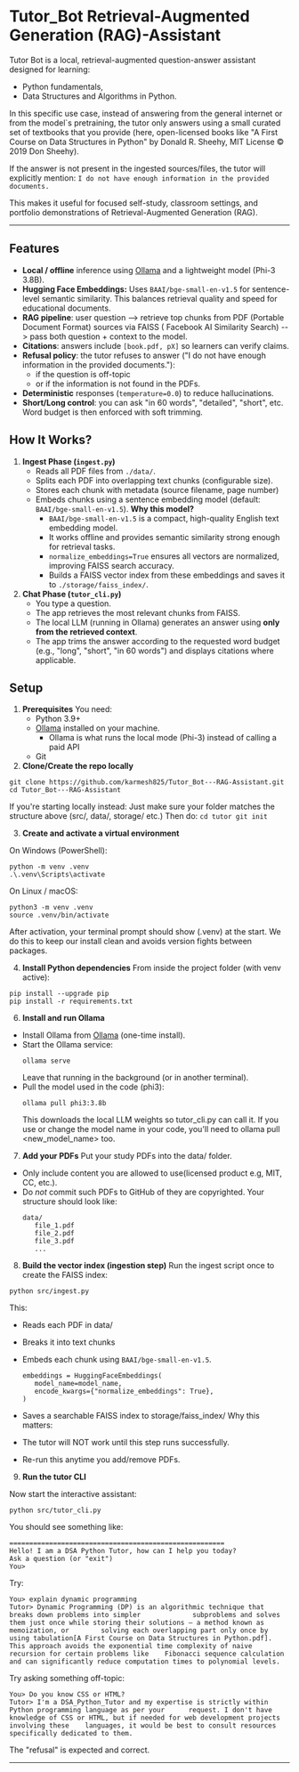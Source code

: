 # Tutor_Bot Retrieval-Augmented Generation (RAG)-Assistant
Tutor Bot is a local, retrieval-augmented question-answer assistant designed for learning:
- Python fundamentals,
- Data Structures and Algorithms in Python.

In this specific use case, instead of answering from the general internet or from the model`s pretraining, the tutor only answers using a small curated set of textbooks that you provide (here, open-licensed books like "A First Course on Data Structures in Python" by Donald R. Sheehy, MIT License © 2019 Don Sheehy).

If the answer is not present in the ingested sources/files, the tutor will explicitly mention:
``I do not have enough information in the provided documents.``

This makes it useful for focused self-study, classroom settings, and portfolio demonstrations of Retrieval-Augmented Generation (RAG).

---

## Features

- **Local / offline** inference using [Ollama](https://ollama.ai) and a lightweight model (Phi-3 3.8B).
- **Hugging Face Embeddings:** Uses `BAAI/bge-small-en-v1.5` for sentence-level semantic similarity. This balances retrieval quality and speed for educational documents.
- **RAG pipeline**:
   user question --> retrieve top chunks from PDF (Portable Document Format) sources via FAISS ( Facebook AI Similarity Search) --> pass both question + context to the model.
- **Citations**: answers include `[book.pdf, pX]` so learners can verify claims.
- **Refusal policy**: the tutor refuses to answer ("I do not have enough information in the provided documents."):
  - if the question is off-topic 
  - or if the information is not found in the PDFs.
- **Deterministic** responses (`temperature=0.0`) to reduce hallucinations.
- **Short/Long control**: you can ask "in 60 words", "detailed", "short", etc. Word budget is then enforced with soft trimming.

## How It Works?

1. **Ingest Phase (`ingest.py`)**
   - Reads all PDF files from `./data/`.
   - Splits each PDF into overlapping text chunks (configurable size).
   - Stores each chunk with metadata (source filename, page number)
   - Embeds chunks using a sentence embedding model (default: `BAAI/bge-small-en-v1.5`).
       **Why this model?**
     - `BAAI/bge-small-en-v1.5` is a compact, high-quality English text embedding model.  
     - It works offline and provides semantic similarity strong enough for retrieval tasks.  
     - `normalize_embeddings=True` ensures all vectors are normalized, improving FAISS search accuracy.
     - Builds a FAISS vector index from these embeddings and saves it to `./storage/faiss_index/`.
2. **Chat Phase (`tutor_cli.py`)**
   - You type a question.
   - The app retrieves the most relevant chunks from FAISS.
   - The local LLM (running in Ollama) generates an answer using **only from the retrieved context**.
   - The app trims the answer according to the requested word budget (e.g., "long", "short", "in 60 words") and displays citations where applicable.


## Setup
1.  **Prerequisites**
   You need:
      * Python 3.9+
      * [Ollama](https://ollama.ai) installed on your machine.
         * Ollama is what runs the local mode (Phi-3) instead of calling a paid API
      * Git
2.  **Clone/Create the repo locally**
   ```
   git clone https://github.com/karmesh825/Tutor_Bot---RAG-Assistant.git
   cd Tutor_Bot---RAG-Assistant
   ```
   If you're starting locally instead:
   Just make sure your folder matches the structure above (src/, data/, storage/ etc.)
   Then do:
      ```
      cd tutor
      git init
      ```


3.  **Create and activate a virtual environment**

   On Windows (PowerShell):
   ```
   python -m venv .venv
   .\.venv\Scripts\activate
   ```
   On Linux / macOS:

   ```
   python3 -m venv .venv
   source .venv/bin/activate
   ```

   After activation, your terminal prompt should show (.venv) at the start.
   We do this to keep our install clean and avoids version fights between packages.
   
   
4.  **Install Python dependencies**
   From inside the project folder (with venv active):
   ```
   pip install --upgrade pip
   pip install -r requirements.txt
   ```
6.  **Install and run Ollama**
   * Install Ollama from [Ollama](https://ollama.ai) (one-time install).
   * Start the Ollama service:
       ```
       ollama serve
       ```
       Leave that running in the background (or in another terminal).
   * Pull the model used in the code (phi3):
       ```
       ollama pull phi3:3.8b
       ```
       This downloads the local LLM weights so tutor_cli.py can call it.
   If you use or change the model name in your code, you'll need to ollama pull <new_model_name> too.




7.  **Add your PDFs**
   Put your study PDFs into the data/ folder.
   * Only include content you are allowed to use(licensed product e.g, MIT, CC, etc.).
   * Do *not* commit such PDFs to GitHub of they are copyrighted.
     Your structure should look like:
        ```
        data/
           file_1.pdf
           file_2.pdf
           file_3.pdf
           ...
        ```


8.  **Build the vector index (ingestion step)**
   Run the ingest script once to create the FAISS index:
   ```
   python src/ingest.py
   ```
   This:
   * Reads each PDF in data/
   * Breaks it into text chunks
   * Embeds each chunk using `BAAI/bge-small-en-v1.5`.
     ```
     embeddings = HuggingFaceEmbeddings(
        model_name=model_name,
        encode_kwargs={"normalize_embeddings": True},
     )
     ```
   * Saves a searchable FAISS index to storage/faiss_index/
   Why this matters:

   * The tutor will NOT work until this step runs successfully.
   * Re-run this anytime you add/remove PDFs.

   
9.  **Run the tutor CLI**

Now start the interactive assistant:
   ```
   python src/tutor_cli.py
   ```
You should see something like:
   ```
   ======================================================
   Hello! I am a DSA Python Tutor, how can I help you today?
   Ask a question (or "exit")
   You>
   ```
Try:
   ```
   You> explain dynamic programming
   Tutor> Dynamic Programming (DP) is an algorithmic technique that breaks down problems into simpler             subproblems and solves them just once while storing their solutions – a method known as memoization, or        solving each overlapping part only once by using tabulation[A First Course on Data Structures in Python.pdf]. This approach avoids the exponential time complexity of naive recursion for certain problems like    Fibonacci sequence calculation and can significantly reduce computation times to polynomial levels.

   ```
Try asking something off-topic:
   ```
   You> Do you know CSS or HTML?
   Tutor> I'm a DSA_Python_Tutor and my expertise is strictly within Python programming language as per your      request. I don't have knowledge of CSS or HTML, but if needed for web development projects involving these    languages, it would be best to consult resources specifically dedicated to them.
   ```
   The "refusal" is expected and correct.



-----------------------------------





